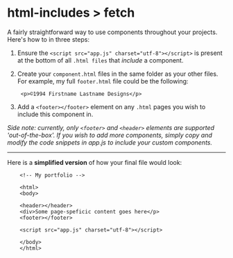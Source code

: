# html-includes > fetch

A fairly straightforward way to use components throughout your projects. Here's how to in three steps:

1. Ensure the `<script src="app.js" charset="utf-8"></script>` is present at the bottom of all `.html files` that <i>include</i> a component.

2. Create your `component.html` files in the same folder as your other files. For example, my full `footer.html` file could be the following:

        <p>©1994 Firstname Lastname Designs</p>

3. Add a `<footer></footer>` element on any `.html` pages you wish to include this component in.


<i>Side note: currently, only `<footer>` and `<header>` elements are supported 'out-of-the-box'. If you wish to add more components, simply copy and modify the code snippets in app.js to include your custom components.</i>


___

Here is a <b>simplified version</b> of how your final file would look:

        <!-- My portfolio -->

        <html>
        <body>

        <header></header>
        <div>Some page-speficic content goes here</p>
        <footer></footer>

        <script src="app.js" charset="utf-8"></script>

        </body>
        </html>
